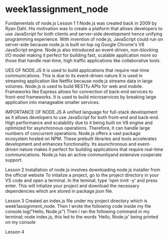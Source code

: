 # week1assignment_node
Fundamentals of node.js
Lesson 1 1
  Node.js was created back in 2009 by Ryan Dahl. His motivation was to create a platform that allows developers to use JavaScript for both clients and server-side development hence unifying programming experience. With invention of node.js, JavaScript could run on server-side because node.js is built on top og Google Chrome's V8 JavaScript engine. Node.js also introduced an event-driven, non-blocking I/O model making it perfect for building fast, scalable application more so those that handle real-time, high traffic applications like collaborative tools.
  
  UES OF NODE.JS
  It is used to build applications that require real-time communications. This is due to its event-driven nature
  It is used in streaming application like Netflix because node.js streams data in large volumes.
  Node.js is used to build RESTfu APIs for web and mobile. Frameworks like Express allows for connection of back-end services to front-end frameworks.
  It is used to build microservices by breaking large application into manageable smaller services. 

  IMPORTANCE OF NODE.JS
  A unified language for full-stack development as it allows developers to use JavaScript for both front-end and back-end.
  High performance and scalability due to it being built on V8 engine and optimized for asynchronous operations. Therefore, it can handle large numbers of concurrent operations.
  Node.js offers a vast package ecosystem hosted on NPM. These prebuilt libraries and tools accelerates development and enhances functionality.
  Its asunchronous and event-driven nature makes it perfect for building applications that require real-time communications.
  Node.js  has an active communityand extensive cooperate support.

Lesson 2
  Installation of node.js involves downloading node.js installer from the official website
  To intialize a project, go to the project directory in your VS code and open a terminal. In the teminal, type 'npm innit -y' and press enter. This will intialize your project and download the necessary dependencies which are stored in package.json file.

Lesson 3
  Created an index.js file under my project directory which is week1assignment_node. Then I wrote the following code inside my file
   console.log("Hello, Node.js")
  Then I ran the following command in my terminal; node index.js, this led to the words 'Hello, Node.js' being printed on my console

Lesson 4
  